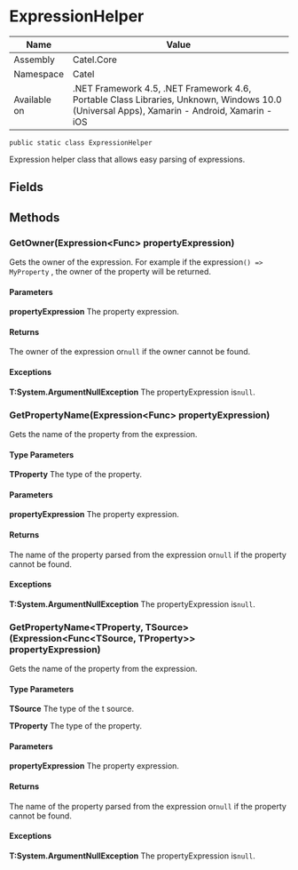 

# ExpressionHelper

Name|Value
---|---
Assembly|Catel.Core
Namespace|Catel
Available on|.NET Framework 4.5, .NET Framework 4.6, Portable Class Libraries, Unknown, Windows 10.0 (Universal Apps), Xamarin - Android, Xamarin - iOS

```
public static class ExpressionHelper
```

Expression helper class that allows easy parsing of expressions.



## Fields

## Methods

### GetOwner<TProperty>(Expression<Func<TProperty>> propertyExpression)

Gets the owner of the expression. For example if the expression`() => MyProperty` , the owner of the property will be returned.

#### Parameters

**propertyExpression**
The property expression.

#### Returns

The owner of the expression or`null` if the owner cannot be found.

#### Exceptions

**T:System.ArgumentNullException**
The propertyExpression is`null`.



### GetPropertyName<TProperty>(Expression<Func<TProperty>> propertyExpression)

Gets the name of the property from the expression.

#### Type Parameters

**TProperty**
The type of the property.

#### Parameters

**propertyExpression**
The property expression.

#### Returns

The name of the property parsed from the expression or`null` if the property cannot be found.

#### Exceptions

**T:System.ArgumentNullException**
The propertyExpression is`null`.



### GetPropertyName<TProperty, TSource>(Expression<Func<TSource, TProperty>> propertyExpression)

Gets the name of the property from the expression.

#### Type Parameters

**TSource**
The type of the t source.

**TProperty**
The type of the property.

#### Parameters

**propertyExpression**
The property expression.

#### Returns

The name of the property parsed from the expression or`null` if the property cannot be found.

#### Exceptions

**T:System.ArgumentNullException**
The propertyExpression is`null`.



